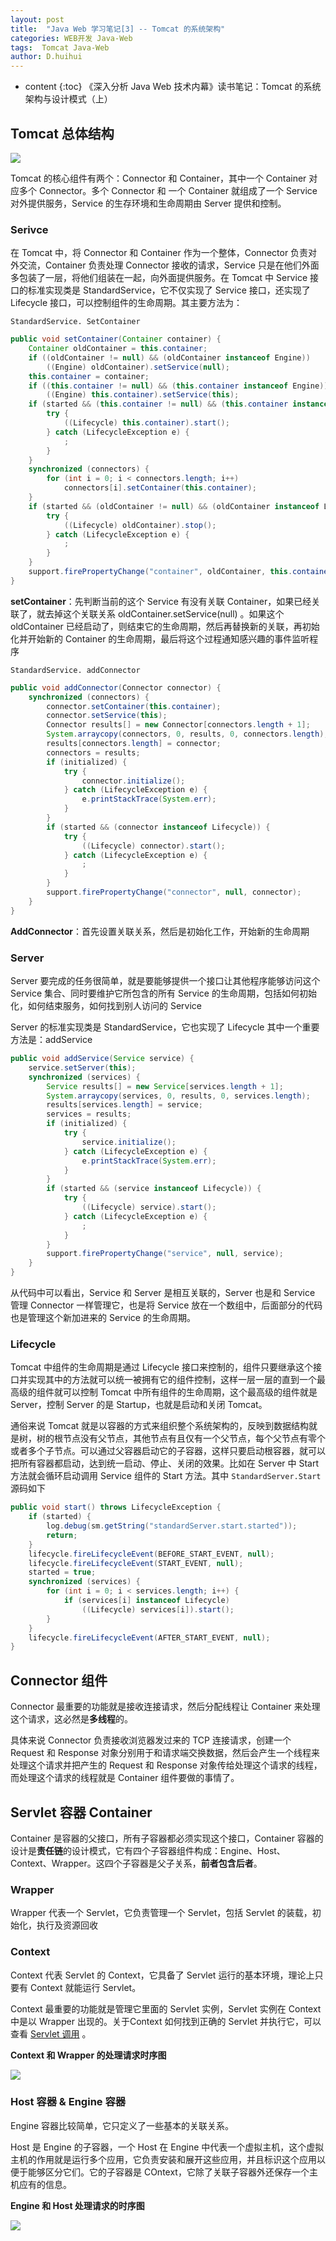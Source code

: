 ```yaml
---
layout: post
title:  "Java Web 学习笔记[3] -- Tomcat 的系统架构"
categories: WEB开发 Java-Web
tags:  Tomcat Java-Web
author: D.huihui
---
```

* content
{:toc}
《深入分析 Java Web 技术内幕》读书笔记：Tomcat 的系统架构与设计模式（上）

## Tomcat 总体结构

![](https://github.com/gongfukangEE/gongfukangEE.github.io/raw/master/_pic/Web/tomcat%20%E6%80%BB%E4%BD%93%E7%BB%93%E6%9E%84.jpg)

Tomcat 的核心组件有两个：Connector 和 Container，其中一个 Container 对应多个 Connector。多个 Connector 和 一个 Container 就组成了一个 Service 对外提供服务，Service 的生存环境和生命周期由 Server 提供和控制。

### Serivce

在 Tomcat 中，将 Connector 和 Container 作为一个整体，Connector 负责对外交流，Container 负责处理 Connector 接收的请求，Service 只是在他们外面多包装了一层，将他们组装在一起，向外面提供服务。在 Tomcat 中 Service 接口的标准实现类是 StandardService，它不仅实现了 Service 接口，还实现了 Lifecycle 接口，可以控制组件的生命周期。其主要方法为：

`StandardService. SetContainer`

```java
public void setContainer(Container container) {
    Container oldContainer = this.container;
    if ((oldContainer != null) && (oldContainer instanceof Engine))
        ((Engine) oldContainer).setService(null);
    this.container = container;
    if ((this.container != null) && (this.container instanceof Engine))
        ((Engine) this.container).setService(this);
    if (started && (this.container != null) && (this.container instanceof Lifecycle)) {
        try {
            ((Lifecycle) this.container).start();
        } catch (LifecycleException e) {
            ;
        }
    }
    synchronized (connectors) {
        for (int i = 0; i < connectors.length; i++)
            connectors[i].setContainer(this.container);
    }
    if (started && (oldContainer != null) && (oldContainer instanceof Lifecycle)) {
        try {
            ((Lifecycle) oldContainer).stop();
        } catch (LifecycleException e) {
            ;
        }
    }
    support.firePropertyChange("container", oldContainer, this.container);
}
```

**setContainer**：先判断当前的这个 Service 有没有关联 Container，如果已经关联了，就去掉这个关联关系 oldContainer.setService(null) 。如果这个 oldContainer 已经启动了，则结束它的生命周期，然后再替换新的关联，再初始化并开始新的 Container 的生命周期，最后将这个过程通知感兴趣的事件监听程序

`StandardService. addConnector`

```java
public void addConnector(Connector connector) {
    synchronized (connectors) {
        connector.setContainer(this.container);
        connector.setService(this);
        Connector results[] = new Connector[connectors.length + 1];
        System.arraycopy(connectors, 0, results, 0, connectors.length);
        results[connectors.length] = connector;
        connectors = results;
        if (initialized) {
            try {
                connector.initialize();
            } catch (LifecycleException e) {
                e.printStackTrace(System.err);
            }
        }
        if (started && (connector instanceof Lifecycle)) {
            try {
                ((Lifecycle) connector).start();
            } catch (LifecycleException e) {
                ;
            }
        }
        support.firePropertyChange("connector", null, connector);
    }
}
```

**AddConnector**：首先设置关联关系，然后是初始化工作，开始新的生命周期

### Server

Server 要完成的任务很简单，就是要能够提供一个接口让其他程序能够访问这个 Service 集合、同时要维护它所包含的所有 Service 的生命周期，包括如何初始化，如何结束服务，如何找到别人访问的 Service

Server 的标准实现类是 StandardService，它也实现了 Lifecycle 其中一个重要方法是：addService

```java
public void addService(Service service) {
    service.setServer(this);
    synchronized (services) {
        Service results[] = new Service[services.length + 1];
        System.arraycopy(services, 0, results, 0, services.length);
        results[services.length] = service;
        services = results;
        if (initialized) {
            try {
                service.initialize();
            } catch (LifecycleException e) {
                e.printStackTrace(System.err);
            }
        }
        if (started && (service instanceof Lifecycle)) {
            try {
                ((Lifecycle) service).start();
            } catch (LifecycleException e) {
                ;
            }
        }
        support.firePropertyChange("service", null, service);
    }
}
```

从代码中可以看出，Service 和 Server 是相互关联的，Server 也是和 Service 管理 Connector 一样管理它，也是将 Service 放在一个数组中，后面部分的代码也是管理这个新加进来的 Service 的生命周期。

### Lifecycle

Tomcat 中组件的生命周期是通过 Lifecycle 接口来控制的，组件只要继承这个接口并实现其中的方法就可以统一被拥有它的组件控制，这样一层一层的直到一个最高级的组件就可以控制 Tomcat 中所有组件的生命周期，这个最高级的组件就是 Server，控制 Server 的是 Startup，也就是启动和关闭 Tomcat。

通俗来说 Tomcat 就是以容器的方式来组织整个系统架构的，反映到数据结构就是树，树的根节点没有父节点，其他节点有且仅有一个父节点，每个父节点有零个或者多个子节点。可以通过父容器启动它的子容器，这样只要启动根容器，就可以把所有容器都启动，达到统一启动、停止、关闭的效果。比如在 Server 中 Start 方法就会循环启动调用 Service 组件的 Start 方法。其中 `StandardServer.Start`源码如下

```java
public void start() throws LifecycleException {
    if (started) {
        log.debug(sm.getString("standardServer.start.started"));
        return;
    }
    lifecycle.fireLifecycleEvent(BEFORE_START_EVENT, null);
    lifecycle.fireLifecycleEvent(START_EVENT, null);
    started = true;
    synchronized (services) {
        for (int i = 0; i < services.length; i++) {
            if (services[i] instanceof Lifecycle)
                ((Lifecycle) services[i]).start();
        }
    }
    lifecycle.fireLifecycleEvent(AFTER_START_EVENT, null);
}
```

## Connector 组件

Connector 最重要的功能就是接收连接请求，然后分配线程让 Container 来处理这个请求，这必然是**多线程**的。

具体来说 Connector 负责接收浏览器发过来的 TCP 连接请求，创建一个 Request 和 Response 对象分别用于和请求端交换数据，然后会产生一个线程来处理这个请求并把产生的 Request 和 Response 对象传给处理这个请求的线程，而处理这个请求的线程就是 Container 组件要做的事情了。

## Servlet 容器 Container 

Container 是容器的父接口，所有子容器都必须实现这个接口，Container 容器的设计是**责任链**的设计模式，它有四个子容器组件构成：Engine、Host、Context、Wrapper。这四个子容器是父子关系，**前者包含后者**。

### Wrapper

Wrapper 代表一个 Servlet，它负责管理一个 Servlet，包括 Servlet 的装载，初始化，执行及资源回收

### Context

Context 代表 Servlet 的 Context，它具备了 Servlet 运行的基本环境，理论上只要有 Context 就能运行 Servlet。

Context 最重要的功能就是管理它里面的 Servlet 实例，Servlet 实例在 Context 中是以 Wrapper 出现的。关于Context 如何找到正确的 Servlet 并执行它，可以查看 [Servlet 调用](https://gongfukangee.github.io/2018/05/12/Java-Web-1-Servlet/#servlet-%E8%B0%83%E7%94%A8) 。

**Context 和 Wrapper 的处理请求时序图**

![](https://github.com/gongfukangEE/gongfukangEE.github.io/raw/master/_pic/Web/Tomcat%20Wrapper%26Context.png)

### Host 容器 & Engine 容器

Engine 容器比较简单，它只定义了一些基本的关联关系。

Host 是 Engine 的子容器，一个 Host 在 Engine 中代表一个虚拟主机，这个虚拟主机的作用就是运行多个应用，它负责安装和展开这些应用，并且标识这个应用以便于能够区分它们。它的子容器是 COntext，它除了关联子容器外还保存一个主机应有的信息。

**Engine 和 Host 处理请求的时序图**

![](https://github.com/gongfukangEE/gongfukangEE.github.io/raw/master/_pic/Web/Tomcat%20Host%26Engine.png)




